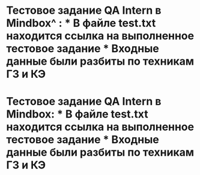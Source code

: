 # Тестовое задание QA Intern в Mindbox^ :  * В файле test.txt находится ссылка на выполненное тестовое задание * Входные данные были разбиты по техникам ГЗ и КЭ
# Тестовое задание QA Intern в Mindbox:   * В файле test.txt находится ссылка на выполненное тестовое задание * Входные данные были разбиты по техникам ГЗ и КЭ
